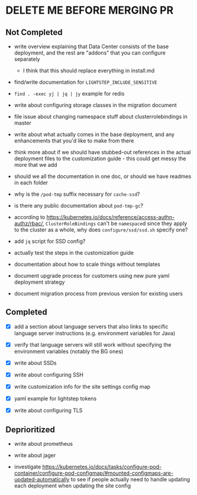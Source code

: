 # DELETE ME BEFORE MERGING PR

## Not Completed

- write overview explaining that Data Center consists of the base deployment, and the rest are "addons" that you can configure separately

  - I think that this should replace everything in install.md

* find/write documentation for `LIGHTSTEP_INCLUDE_SENSITIVE`

* `find . -exec yj | jq | jy` example for redis

- write about configuring storage classes in the migration document

- file issue about changing namespace stuff about clusterrolebindings in master

* write about what actually comes in the base deployment, and any enhancements that you'd like to make from there

* think more about if we should have stubbed-out references in the actual deployment files to the customization guide - this could get messy the more that we add

* should we all the documentation in one doc, or should we have readmes in each folder

* why is the `/pod-tmp` suffix necessary for `cache-ssd`?

* is there any public documentation about `pod-tmp-gc`?

* according to https://kubernetes.io/docs/reference/access-authn-authz/rbac/, `ClusterRoleBindings` can't be `namespace`d since
  they apply to the cluster as a whole, why does `configure/ssd/ssd.sh` specify one?

* add `jq` script for SSD config?

* actually test the steps in the customization guide

* documentation about how to scale things without templates

* document upgrade process for customers using new pure yaml deployment strategy

* document migration process from previous version for existing users

## Completed

- [x] add a section about language servers that also links to specific language server instructions (e.g. environment variables for Java)

* [x] verify that language servers will still work without specifying the environment variables (notably the BG ones)

* [x] write about SSDs

* [x] write about configuring SSH

* [x] write customization info for the site settings config map

* [x] yaml example for lightstep tokens

* [x] write about configuring TLS

## Deprioritized

- write about prometheus

- write about jager

- investigate https://kubernetes.io/docs/tasks/configure-pod-container/configure-pod-configmap/#mounted-configmaps-are-updated-automatically to see if people actually need to handle updating each deployment when updating the site config
